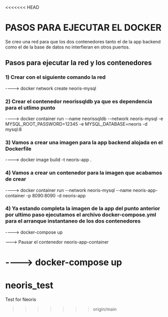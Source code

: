 <<<<<<< HEAD
# PASOS PARA EJECUTAR EL DOCKER

Se creo una red para que los dos contenedores tanto el de la app backend como el de la base de datos no interfieran en otros puertos.

## Pasos para ejecutar la red y los contenedores

### 1) Crear con el siguiente comando la red

----> docker network create neoris-mysql

### 2) Crear el contenedor neorissqldb ya que es dependencia para el utlimo punto

----> docker container run --name neorissqldb --network neoris-mysql -e MYSQL_ROOT_PASSWORD=12345 -e MYSQL_DATABASE=neoris -d mysql:8

### 3) Vamos a crear una imagen para la app backend alojada en el Dockerfile

----> docker image build -t neoris-app .

### 4) Vamos a crear un contenedor para la imagen que acabamos de crear

----> docker container run --network neoris-mysql --name neoris-app-container -p 8090:8090 -d neoris-app


### 4) Ya estando completa la imagen de la app del punto anterior por ultimo paso ejecutamos el archivo docker-compose.yml para el arranque instantaneo de los dos contenedores

----> docker-compose up

---> Pausar el contenedor neoris-app-container 

----> docker-compose up
=======
# neoris_test
Test for Neoris
>>>>>>> origin/main
